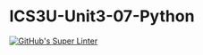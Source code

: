 # ICS3U-Unit3-07-Python

[![GitHub's Super Linter](https://github.com/mohammedal-ess/ICS3U-Unit3-07-Python/workflows/GitHub's%20Super%20Linter/badge.svg)](https://github.com/mohammedal-ess/ICS3U-Unit3-07-Python/actions)
